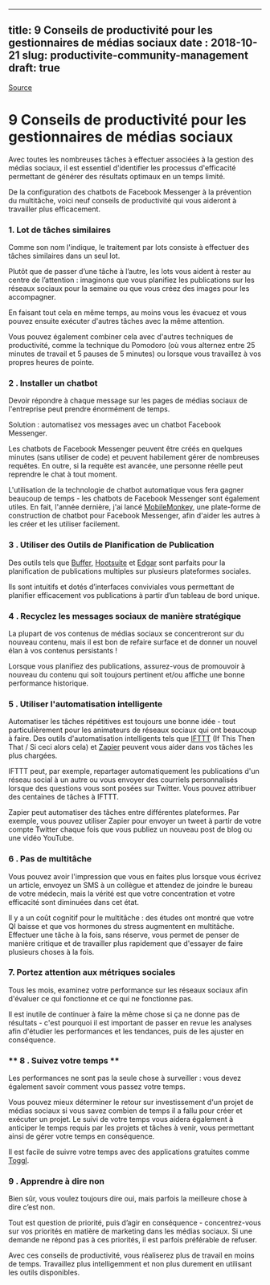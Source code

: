 ----
title: 9 Conseils de productivité pour les gestionnaires de médias sociaux
date : 2018-10-21
slug: productivite-community-management
draft: true
----

[Source](https://www.socialmediatoday.com/news/9-productivity-tips-for-social-media-managers/540164/ "Permalink to 9 Productivity Tips for Social Media Managers")

# 9 Conseils de productivité pour les gestionnaires de médias sociaux

Avec toutes les nombreuses tâches à effectuer associées à la gestion des médias sociaux, il est essentiel d'identifier les processus d'efficacité permettant de générer des résultats optimaux en un temps limité.

De la configuration des chatbots de Facebook Messenger à la prévention du multitâche, voici neuf conseils de productivité qui vous aideront à travailler plus efficacement.

### 1\. Lot de tâches similaires

Comme son nom l'indique, le traitement par lots consiste à effectuer des tâches similaires dans un seul lot.

Plutôt que de passer d’une tâche à l’autre, les lots vous aident à rester au centre de l’attention : imaginons que vous planifiez les publications sur les réseaux sociaux pour la semaine ou que vous créez des images pour les accompagner.

En faisant tout cela en même temps, au moins vous les évacuez et vous pouvez ensuite exécuter d'autres tâches avec la même attention.

Vous pouvez également combiner cela avec d'autres techniques de productivité, comme la technique du Pomodoro (où vous alternez entre 25 minutes de travail et 5 pauses de 5 minutes) ou lorsque vous travaillez à vos propres heures de pointe.

### 2 \. Installer un chatbot

Devoir répondre à chaque message sur les pages de médias sociaux de l'entreprise peut prendre énormément de temps.

Solution : automatisez vos messages avec un chatbot Facebook Messenger.

Les chatbots de Facebook Messenger peuvent être créés en quelques minutes (sans utiliser de code) et peuvent habilement gérer de nombreuses requêtes. En outre, si la requête est avancée, une personne réelle peut reprendre le chat à tout moment.

L'utilisation de la technologie de chatbot automatique vous fera gagner beaucoup de temps - les chatbots de Facebook Messenger sont également utiles. En fait, l'année dernière, j'ai lancé [MobileMonkey][1], une plate-forme de construction de chatbot pour Facebook Messenger, afin d'aider les autres à les créer et les utiliser facilement.

### 3 \. Utiliser des Outils de Planification de Publication

Des outils tels que [Buffer][2], [Hootsuite][3] et [Edgar][4] sont parfaits pour la planification de publications multiples sur plusieurs plateformes sociales.

Ils sont intuitifs et dotés d’interfaces conviviales vous permettant de planifier efficacement vos publications à partir d’un tableau de bord unique.

### 4 \. Recyclez les messages sociaux de manière stratégique

La plupart de vos contenus de médias sociaux se concentreront sur du nouveau contenu, mais il est bon de refaire surface et de donner un nouvel élan à vos contenus persistants !

Lorsque vous planifiez des publications, assurez-vous de promouvoir à nouveau du contenu qui soit toujours pertinent et/ou affiche une bonne performance historique.

### 5 \. Utiliser l'automatisation intelligente

Automatiser les tâches répétitives est toujours une bonne idée - tout particulièrement pour les animateurs de réseaux sociaux qui ont beaucoup à faire. Des outils d'automatisation intelligents tels que [IFTTT][5] (If This Then That / Si ceci alors cela) et [Zapier][6] peuvent vous aider dans vos tâches les plus chargées.

IFTTT peut, par exemple, repartager automatiquement les publications d'un réseau social à un autre ou vous envoyer des courriels personnalisés lorsque des questions vous sont posées sur Twitter. Vous pouvez attribuer des centaines de tâches à IFTTT.

Zapier peut automatiser des tâches entre différentes plateformes. Par exemple, vous pouvez utiliser Zapier pour envoyer un tweet à partir de votre compte Twitter chaque fois que vous publiez un nouveau post de blog ou une vidéo YouTube.

### 6 \. Pas de multitâche

Vous pouvez avoir l'impression que vous en faites plus lorsque vous écrivez un article, envoyez un SMS à un collègue et attendez de joindre le bureau de votre médecin, mais la vérité est que votre concentration et votre efficacité sont diminuées dans cet état.

Il y a un coût cognitif pour le multitâche : des études ont montré que votre QI baisse et que vos hormones du stress augmentent en multitâche. Effectuer une tâche à la fois, sans réserve, vous permet de penser de manière critique et de travailler plus rapidement que d'essayer de faire plusieurs choses à la fois.

### 7\. Portez attention aux métriques sociales

Tous les mois, examinez votre performance sur les réseaux sociaux afin d'évaluer ce qui fonctionne et ce qui ne fonctionne pas.

Il est inutile de continuer à faire la même chose si ça ne donne pas de résultats - c'est pourquoi il est important de passer en revue les analyses afin d'étudier les performances et les tendances, puis de les ajuster en conséquence.

### ** 8 \. Suivez votre temps **

Les performances ne sont pas la seule chose à surveiller : vous devez également savoir comment vous passez votre temps.

Vous pouvez mieux déterminer le retour sur investissement d'un projet de médias sociaux si vous savez combien de temps il a fallu pour créer et exécuter un projet. Le suivi de votre temps vous aidera également à anticiper le temps requis par les projets et tâches à venir, vous permettant ainsi de gérer votre temps en conséquence.

Il est facile de suivre votre temps avec des applications gratuites comme [Toggl][7].

### 9 \. Apprendre à dire non

Bien sûr, vous voulez toujours dire oui, mais parfois la meilleure chose à dire c’est non.

Tout est question de priorité, puis d’agir en conséquence - concentrez-vous sur vos priorités en matière de marketing dans les médias sociaux. Si une demande ne répond pas à ces priorités, il est parfois préférable de refuser.

Avec ces conseils de productivité, vous réaliserez plus de travail en moins de temps. Travaillez plus intelligemment et non plus durement en utilisant les outils disponibles.

[1]: https://mobilemonkey.com/
[2]: http://www.buffer.com
[3]: https://www.hootsuite.com
[4]: https://meetedgar.com/
[5]: https://ifttt.com/
[6]: https://zapier.com/
[7]: https://toggl.com/toggl-desktop/

